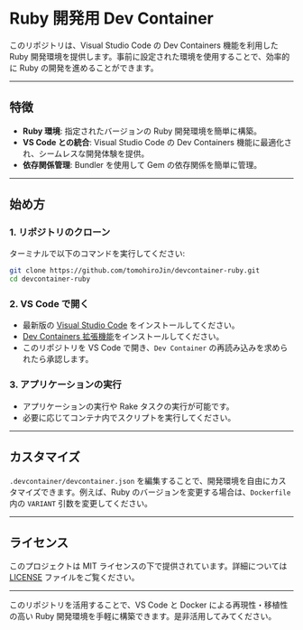 # Ruby 開発用 Dev Container

このリポジトリは、Visual Studio Code の Dev Containers 機能を利用した Ruby 開発環境を提供します。事前に設定された環境を使用することで、効率的に Ruby の開発を進めることができます。

---

## 特徴

- **Ruby 環境**: 指定されたバージョンの Ruby 開発環境を簡単に構築。
- **VS Code との統合**: Visual Studio Code の Dev Containers 機能に最適化され、シームレスな開発体験を提供。
- **依存関係管理**: Bundler を使用して Gem の依存関係を簡単に管理。

---

## 始め方

### 1. **リポジトリのクローン**

ターミナルで以下のコマンドを実行してください:

```bash
git clone https://github.com/tomohiroJin/devcontainer-ruby.git
cd devcontainer-ruby
```

### 2. **VS Code で開く**

- 最新版の [Visual Studio Code](https://code.visualstudio.com/) をインストールしてください。
- [Dev Containers 拡張機能](https://marketplace.visualstudio.com/items?itemName=ms-vscode-remote.remote-containers)をインストールしてください。
- このリポジトリを VS Code で開き、`Dev Container` の再読み込みを求められたら承認します。

### 3. **アプリケーションの実行**

- アプリケーションの実行や Rake タスクの実行が可能です。
- 必要に応じてコンテナ内でスクリプトを実行してください。

---

## カスタマイズ

`.devcontainer/devcontainer.json` を編集することで、開発環境を自由にカスタマイズできます。例えば、Ruby のバージョンを変更する場合は、`Dockerfile` 内の `VARIANT` 引数を変更してください。

---

## ライセンス

このプロジェクトは MIT ライセンスの下で提供されています。詳細については [LICENSE](LICENSE) ファイルをご覧ください。

---

このリポジトリを活用することで、VS Code と Docker による再現性・移植性の高い Ruby 開発環境を手軽に構築できます。是非活用してみてください。